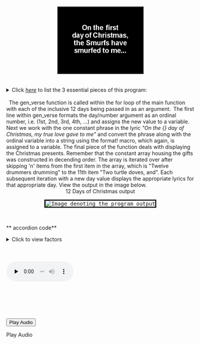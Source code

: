  <p align="center">
        <kbd><img src = "images/Twelve_Smurfs_Of_Christmas.gif" alt="Image denoting the 12 Smurfs of Christmas"
          width="225"
          height="175"
          border="3"
          borderColor="red"
        /></kbd>
</p>
<br>
<details>
  <summary>Click <u><em>here</em></u> to list the 3 essential pieces of this program: </summary><p></p>
  <ol type="I">
    <b><li>The inclusive range in the for loop:
    </b></li>
    <br>
  &ensp;The gen_verse function is called within the for loop of the main function with each of the inclusive 12 days being passed in as an argument.&ensp;The first line within gen_verse formats the day/number argument as an ordinal number, i.e. (1st, 2nd, 3rd, 4th, ...) and assigns the new value to a variable.&ensp;Next we work with the one constant phrase in the lyric <em>"On the {} day of Christmas, my true love gave to me"</em> and converts this phrase along with the ordinal variable into a string using the format! macro, which again, is assigned to a variable.
  <br> <br>
  <b><li>The constant array listed in descending order.</li></b><br> 
  <b><li>The skip method.</b></li>
</ol>
<p></p></details>
<br>
&ensp;The gen_verse function is called within the for loop of the main function with each of the inclusive 12 days being passed in as an argument.&ensp;The first line within gen_verse formats the day/number argument as an ordinal number, i.e. (1st, 2nd, 3rd, 4th, ...) and assigns the new value to a variable.&ensp;Next we work with the one constant phrase in the lyric <em>"On the {} day of Christmas, my true love gave to me"</em> and convert the phrase along with the ordinal variable into a string using the format! macro, which again, is assigned to a variable. The final piece of the function deals with displaying the Christmas presents.  Remember that the constant array housing the gifts was constructed in decending order.  The array is iterated over after skipping 'n' items from the first item in the array, which is "Twelve drummers drumming" to the 11th item "Two turtle doves, and". Each subsequent iteration with a new day value displays the appropriate lyrics for that appropriate day.  View the output in the image below.
<div align="center">12 Days of Christmas output</div>
<p align="center">
        <kbd><img src = "images/output.gif" alt="Image denoting the program output"
          width="225"
          height="175"
          border="3"
          borderColor="red"
        /></kbd>
</p>
<br>

** accordion code**
<details>
  <summary>Click to view factors </summary><p></p>
<p></p><pre>
  * The constant array listed in descending order.
  * The skip method on Iterator.
  * The inclusive range in the for loop.
  <p></p>
</pre></details>
<br><br><br>
<div class="mediaContainer" style="width:180px"><audio id="mwe_player_0" controls="" preload="none" style="width:180px" class="kskin" data-durationhint="222.41569160998" data-startoffset="0" data-mwtitle="Smurfs_-_The_Twelve_Smurfs_Of_Christmas.ogg" data-mwprovider="local"><source src="https://static.wikia.nocookie.net/smurfsfanon/images/6/68/Smurfs_-_The_Twelve_Smurfs_Of_Christmas.ogg/revision/latest?cb=20131220194922" type="audio/ogg; codecs=&quot;vorbis&quot;" data-title="Original Ogg file (159 kbps)" data-shorttitle="Ogg source" data-width="0" data-height="0" data-bandwidth="158851" /></audio></div>

<br><br><br><br>


<button type="button" onclick="handleBtnClick(event)" onKeyDown="handleBtnKeyDown(event)">
  Play Audio
</button>

<span role="button" tabindex="0"
 aria-pressed="true" onclick="handleBtnClick(event)"
 onKeyDown="handleBtnKeyDown(event)">
  Play Audio
</span>

<audio id="audio" src="https://soundbible.com/mp3/Tyrannosaurus%20Rex%20Roar-SoundBible.com-807702404.mp3">
  
</audio>

<br><br>
